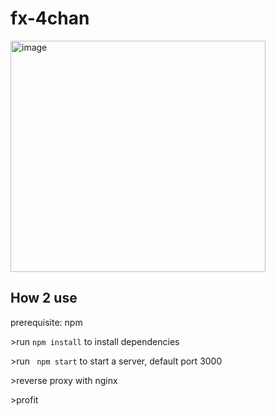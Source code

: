 # fx-4chan

<img width="408" height="370" alt="image" src="https://github.com/user-attachments/assets/2f22d3cc-1339-4212-b615-87f459f9e28f" />

## How 2 use
prerequisite: npm

\>run ```npm install``` to install dependencies

\>run ``` npm start``` to start a server, default port 3000

\>reverse proxy with nginx

\>profit
